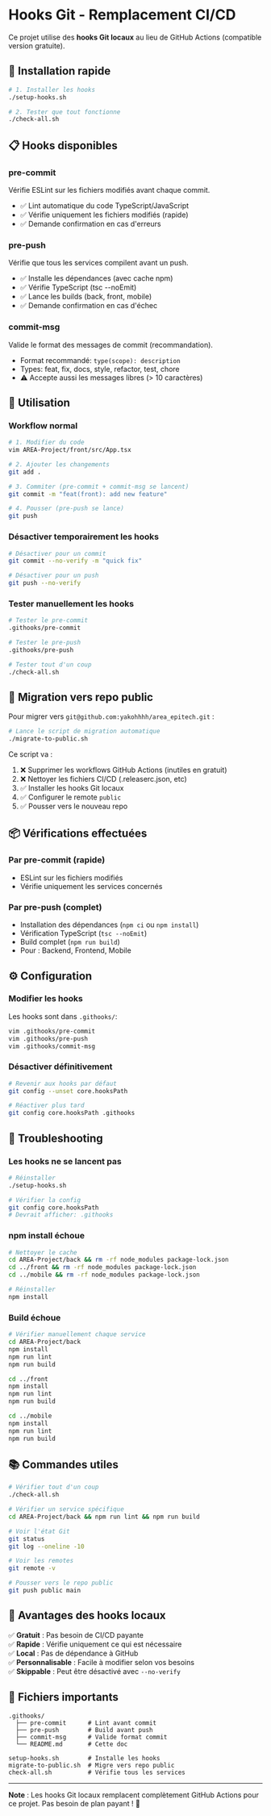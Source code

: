 # Hooks Git - Remplacement CI/CD

Ce projet utilise des **hooks Git locaux** au lieu de GitHub Actions (compatible version gratuite).

## 🚀 Installation rapide

```bash
# 1. Installer les hooks
./setup-hooks.sh

# 2. Tester que tout fonctionne
./check-all.sh
```

## 📋 Hooks disponibles

### pre-commit
Vérifie ESLint sur les fichiers modifiés avant chaque commit.
- ✅ Lint automatique du code TypeScript/JavaScript
- ✅ Vérifie uniquement les fichiers modifiés (rapide)
- ✅ Demande confirmation en cas d'erreurs

### pre-push
Vérifie que tous les services compilent avant un push.
- ✅ Installe les dépendances (avec cache npm)
- ✅ Vérifie TypeScript (tsc --noEmit)
- ✅ Lance les builds (back, front, mobile)
- ✅ Demande confirmation en cas d'échec

### commit-msg
Valide le format des messages de commit (recommandation).
- Format recommandé: `type(scope): description`
- Types: feat, fix, docs, style, refactor, test, chore
- ⚠️ Accepte aussi les messages libres (> 10 caractères)

## 🔧 Utilisation

### Workflow normal
```bash
# 1. Modifier du code
vim AREA-Project/front/src/App.tsx

# 2. Ajouter les changements
git add .

# 3. Commiter (pre-commit + commit-msg se lancent)
git commit -m "feat(front): add new feature"

# 4. Pousser (pre-push se lance)
git push
```

### Désactiver temporairement les hooks
```bash
# Désactiver pour un commit
git commit --no-verify -m "quick fix"

# Désactiver pour un push
git push --no-verify
```

### Tester manuellement les hooks
```bash
# Tester le pre-commit
.githooks/pre-commit

# Tester le pre-push
.githooks/pre-push

# Tester tout d'un coup
./check-all.sh
```

## 🔄 Migration vers repo public

Pour migrer vers `git@github.com:yakohhhh/area_epitech.git` :

```bash
# Lance le script de migration automatique
./migrate-to-public.sh
```

Ce script va :
1. ❌ Supprimer les workflows GitHub Actions (inutiles en gratuit)
2. ❌ Nettoyer les fichiers CI/CD (.releaserc.json, etc)
3. ✅ Installer les hooks Git locaux
4. ✅ Configurer le remote `public`
5. ✅ Pousser vers le nouveau repo

## 📦 Vérifications effectuées

### Par pre-commit (rapide)
- ESLint sur les fichiers modifiés
- Vérifie uniquement les services concernés

### Par pre-push (complet)
- Installation des dépendances (`npm ci` ou `npm install`)
- Vérification TypeScript (`tsc --noEmit`)
- Build complet (`npm run build`)
- Pour : Backend, Frontend, Mobile

## ⚙️ Configuration

### Modifier les hooks
Les hooks sont dans `.githooks/`:
```bash
vim .githooks/pre-commit
vim .githooks/pre-push
vim .githooks/commit-msg
```

### Désactiver définitivement
```bash
# Revenir aux hooks par défaut
git config --unset core.hooksPath

# Réactiver plus tard
git config core.hooksPath .githooks
```

## 🐛 Troubleshooting

### Les hooks ne se lancent pas
```bash
# Réinstaller
./setup-hooks.sh

# Vérifier la config
git config core.hooksPath
# Devrait afficher: .githooks
```

### npm install échoue
```bash
# Nettoyer le cache
cd AREA-Project/back && rm -rf node_modules package-lock.json
cd ../front && rm -rf node_modules package-lock.json
cd ../mobile && rm -rf node_modules package-lock.json

# Réinstaller
npm install
```

### Build échoue
```bash
# Vérifier manuellement chaque service
cd AREA-Project/back
npm install
npm run lint
npm run build

cd ../front
npm install
npm run lint
npm run build

cd ../mobile
npm install
npm run lint
npm run build
```

## 📚 Commandes utiles

```bash
# Vérifier tout d'un coup
./check-all.sh

# Vérifier un service spécifique
cd AREA-Project/back && npm run lint && npm run build

# Voir l'état Git
git status
git log --oneline -10

# Voir les remotes
git remote -v

# Pousser vers le repo public
git push public main
```

## 🎯 Avantages des hooks locaux

✅ **Gratuit** : Pas besoin de CI/CD payante  
✅ **Rapide** : Vérifie uniquement ce qui est nécessaire  
✅ **Local** : Pas de dépendance à GitHub  
✅ **Personnalisable** : Facile à modifier selon vos besoins  
✅ **Skippable** : Peut être désactivé avec `--no-verify`  

## 📄 Fichiers importants

```
.githooks/
  ├── pre-commit      # Lint avant commit
  ├── pre-push        # Build avant push
  ├── commit-msg      # Valide format commit
  └── README.md       # Cette doc

setup-hooks.sh        # Installe les hooks
migrate-to-public.sh  # Migre vers repo public
check-all.sh          # Vérifie tous les services
```

---

**Note** : Les hooks Git locaux remplacent complètement GitHub Actions pour ce projet. Pas besoin de plan payant ! 🎉
